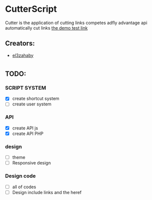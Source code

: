 # CutterScript
 Cutter is the application of cutting links competes adfly advantage api automatically cut links
[ the demo test link ](http://cuer.esy.es/)
 
## Creators:
- [el3zahaby](https://github.com/el3zahaby)
<h1/>

## TODO:
### SCRIPT SYSTEM
- [x] create shortcut system
- [ ] create user system 

### API
- [x] create API js
- [x] create API PHP

### design
- [ ] theme
- [ ] Responsive design

### Design code
- [ ] all of codes
- [ ] Design include links and the heref
